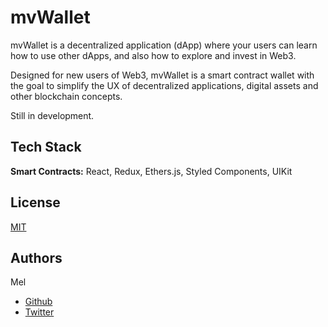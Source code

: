 # mvWallet

mvWallet is a decentralized application (dApp) where your users can learn how to use other dApps, and also how to explore and invest in Web3.

Designed for new users of Web3, mvWallet is a smart contract wallet with the goal to simplify the UX of decentralized applications, digital assets and other blockchain concepts.

Still in development.

## Tech Stack

**Smart Contracts:** React, Redux, Ethers.js, Styled Components, UIKit

## License

[MIT](https://choosealicense.com/licenses/mit/)

## Authors

Mel

- [Github](https://github.com/angelmc32)
- [Twitter](https://twitter.com/AngelMelendezC)
